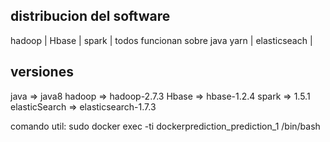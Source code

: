 distribucion del software
-------------------------------
hadoop          |
Hbase           |
spark           | todos funcionan sobre java
yarn            |
elasticseach    |



versiones
-------------------------------
java          => java8
hadoop        => hadoop-2.7.3
Hbase         => hbase-1.2.4
spark         => 1.5.1
elasticSearch => elasticsearch-1.7.3

comando util: sudo docker exec -ti dockerprediction_prediction_1 /bin/bash
